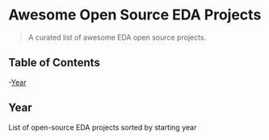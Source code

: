 # Awesome Open Source EDA Projects
> A curated list of awesome EDA open source projects.

## Table of Contents

-[Year](#year)

## Year
List of open-source EDA projects sorted by starting year
